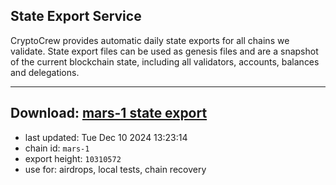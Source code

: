 ## State Export Service
CryptoCrew provides automatic daily state exports for all chains we validate. State export files can be used as genesis files and are a snapshot of the current blockchain state, including all validators, accounts, balances and delegations.

---
**Download: [mars-1 state export](https://dl-eu2.ccvalidators.com/SERVICE/mars/mars-1_export_10310572.json)**
---

- last updated: Tue Dec 10 2024 13:23:14
- chain id: `mars-1`
- export height: `10310572`
- use for: airdrops, local tests, chain recovery
